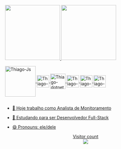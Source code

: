 
<div>
  <a href="https://github.com/thiagobezerra2">
   <img height="180em" src="https://github-readme-stats.vercel.app/api?username=thiagobezerra2&show_icons=true&theme=gruvbox&include_all_commits=true&count_private=true"/>
  <img height="180em" src="https://github-readme-stats.vercel.app/api/top-langs/?username=thiagobezerra2&layout=compact&langs_count=7&theme=gruvbox"/>
</div>
<div style="display: inline_block"><br>
  <img align= "center" alt="Thiago-Js" heigth="80" width="100" src="https://cdn.jsdelivr.net/gh/devicons/devicon/icons/mysql/mysql-original-wordmark.svg">
  <img align= "center" alt="Thiago-csharp" heigth="30" width="40" src="https://cdn.jsdelivr.net/gh/devicons/devicon/icons/csharp/csharp-original.svg" />
  <img align= "center" alt="Thiago-dotnet" heigth="40" width="50" src="https://cdn.jsdelivr.net/gh/devicons/devicon/icons/dot-net/dot-net-original.svg" />
  <img align= "center" alt="Thiago-Html" heigth="30" width="40" src="https://cdn.jsdelivr.net/gh/devicons/devicon/icons/html5/html5-original.svg" />
  <img align= "center" alt="Thiago-css" heigth="30" width="40" src="https://cdn.jsdelivr.net/gh/devicons/devicon/icons/css3/css3-original.svg" />
  <img align= "center" alt="Thiago-css" heigth="30" width="40" src="https://cdn.jsdelivr.net/gh/devicons/devicon/icons/javascript/javascript-original.svg" />
  
  ##
- 🔭 Hoje trabalho como Analista de Monitoramento
- 🌱 Estudando para ser Desenvolvedor Full-Stack
- 😄 Pronouns: ele/dele

  
  <p align="center"> 
  Visitor count<br>
  <img src="https://profile-counter.glitch.me/thiagobezerra2/count.svg" />
</p>
